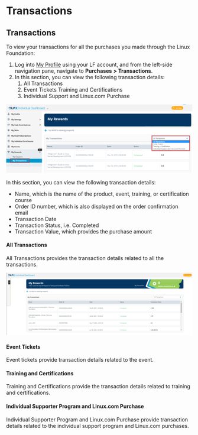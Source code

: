 # Transactions

## Transactions

To view your transactions for all the purchases you made through the Linux Foundation:

1. Log into [My Profile](https://openprofile.dev) using your LF account, and from the left-side navigation pane, navigate to **Purchases** **> Transactions**.
2. In this section, you can view the following transaction details:
   1. All Transactions
   2. Event Tickets Training and Certifications
   3. Individual Support and Linux.com Purchase

![My Transactions](<../../.gitbook/assets/my transactions.png>)

In this section, you can view the following transaction details:

* Name, which is the name of the product, event, training, or certification course
* Order ID number, which is also displayed on the order confirmation email
* Transaction Date
* Transaction Status, i.e. Completed
* Transaction Value, which provides the purchase amount

#### All Transactions

All Transactions provides the transaction details related to all the transactions.

![All Transactions](<../../.gitbook/assets/all transactions.png>)

#### Event Tickets

Event tickets provide transaction details related to the event.

#### Training and Certifications

Training and Certifications provide the transaction details related to training and certifications.&#x20;

#### Individual Supporter Program and Linux.com Purchase

Individual Supporter Program and Linux.com Purchase provide transaction details related to the individual support program and Linux.com purchases.
